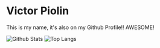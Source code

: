 # Victor Piolin

This is my name, it's also on my Github Profile!!
AWESOME!

![Github Stats](https://github-readme-stats.vercel.app/api?username=Vico1993&show_icons=true)
![Top Langs](https://github-readme-stats.vercel.app/api/top-langs/?username=Vico1993&hide=TeX&layout=compact)
